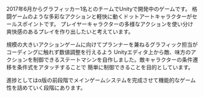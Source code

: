 2017年6月からグラフィッカー1名とのチームでUnityで開発中のゲームです。
格闘ゲームのような多彩なアクションと軽快に動くドットアートキャラクターがセールスポイントです。
プレイヤーキャラクターの多様なアクションを使い分け爽快感のあるプレイを作り出したいと考えています。

規模の大きいアクションゲームに向けてプランナーを兼ねるグラフィック担当がコーディングに触れず数値調整を行えるよう
Unityエディタ上から敵、味方のアクションを制御できるステートマシンを自作しました。敵キャラクターの条件遷移を条件式をアタッチすることで
簡単に制御できることを目的としています。

進捗としてはα版の前段階でメインゲームシステムを完成させて機能的なゲーム性を詰めていく段階にあります。

